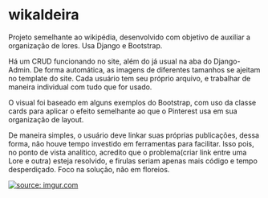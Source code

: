 # wikaldeira
Projeto semelhante ao wikipédia, desenvolvido com objetivo de auxiliar a organização de lores. Usa Django e Bootstrap.

Há um CRUD funcionando no site, além do já usual na aba do Django-Admin. De forma automática, as imagens de diferentes 
tamanhos se ajeitam no template do site. Cada usuário tem seu próprio arquivo, e trabalhar de maneira individual com 
tudo que for usado.

O visual foi baseado em alguns exemplos do Bootstrap, com uso da classe cards para aplicar o efeito semelhante ao que o 
Pinterest usa em sua organização de layout.

De maneira simples, o usuário deve linkar suas próprias publicações, dessa forma, não houve tempo investido em ferramentas
para facilitar. Isso pois, no ponto de vista analítico, acredito que o problema(criar link entre uma Lore e outra) esteja
resolvido, e firulas seriam apenas mais código e tempo desperdiçado. Foco na solução, não em floreios.



<a href="https://i.imgur.com/OssXeTt.png9"><img src="https://i.imgur.com/OssXeTt.png" title="source: imgur.com" /></a>
